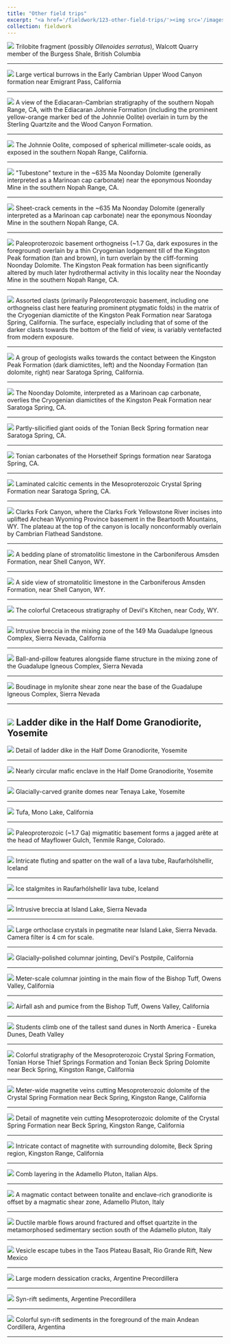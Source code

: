 ```yaml
---
title: "Other field trips"
excerpt: "<a href='/fieldwork/123-other-field-trips/'><img src='/images/etc/WalkerPanorama1.jpg'></a>"
collection: fieldwork
---
```

<a href='/images/etc/Burgess1.jpg'><img src='/images/etc/Burgess1.jpg'></a>
Trilobite fragment (possibly <i>Ollenoides serratus</i>), Walcott Quarry member of the Burgess Shale, British Columbia

---

<a href='/images/etc/WoodCanyonBurrows1.jpg'><img src='/images/etc/WoodCanyonBurrows1.jpg'></a>
Large vertical burrows in the Early Cambrian Upper Wood Canyon formation near Emigrant Pass, California

---

<a href='/images/etc/JohnnieSterlingWoodCanyon.jpg'><img src='/images/etc/JohnnieSterlingWoodCanyon.jpg'></a>
A view of the Ediacaran-Cambrian stratigraphy of the southern Nopah Range, CA, with the Ediacaran Johnnie Formation (including the prominent yellow-orange marker bed of the Johnnie Oolite) overlain in turn by the Sterling Quartzite and the Wood Canyon Formation.

---

<a href='/images/etc/JohnnieOolite.jpg'><img src='/images/etc/JohnnieOolite.jpg'></a>
The Johnnie Oolite, composed of spherical millimeter-scale ooids, as exposed in the southern Nopah Range, California.

---

<a href='/images/etc/NoondayTubestone.jpg'><img src='/images/etc/NoondayTubestone.jpg'></a>
"Tubestone" texture in the ~635 Ma Noonday Dolomite (generally interpreted as a Marinoan cap carbonate) near the eponymous Noonday Mine in the southern Nopah Range, CA.

---

<a href='/images/etc/NoondaySheetcracks.jpg'><img src='/images/etc/NoondaySheetcracks.jpg'></a>
Sheet-crack cements in the ~635 Ma Noonday Dolomite (generally interpreted as a Marinoan cap carbonate) near the eponymous Noonday Mine in the southern Nopah Range, CA.

---

<a href='/images/etc/NoondayKingstonBasementContact.jpg'><img src='/images/etc/NoondayKingstonBasementContact.jpg'></a>
Paleoproterozoic basement orthogneiss (~1.7 Ga, dark exposures in the foreground) overlain by a thin Cryogenian lodgement till of the Kingston Peak formation (tan and brown), in turn overlain by the cliff-forming Noonday Dolomite. The Kingston Peak formation has been significantly altered by much later hydrothermal activity in this locality near the Noonday Mine in the southern Nopah Range, CA.

---

<a href='/images/etc/KingstonPeakDiamictite.jpg'><img src='/images/etc/KingstonPeakDiamictite.jpg'></a>
Assorted clasts (primarily Paleoproterozoic basement, including one orthogneiss clast here featuring prominent ptygmatic folds) in the matrix of the Cryogenian diamictite of the Kingston Peak Formation near Saratoga Spring, California. The surface, especially including that of some of the darker clasts towards the bottom of the field of view, is variably ventefacted from modern exposure.

---

<a href='/images/etc/KingstonNoondayContact1.jpg'><img src='/images/etc/KingstonNoondayContact1.jpg'></a>
A group of geologists walks towards the contact between the Kingston Peak Formation (dark diamictites, left) and the Noonday Formation (tan dolomite, right) near Saratoga Spring, California.  

---

<a href='/images/etc/KingstonNoondayContact2.jpg'><img src='/images/etc/KingstonNoondayContact2.jpg'></a>
The Noonday Dolomite, interpreted as a Marinoan cap carbonate, overlies the Cryogenian diamictites of the Kingston Peak Formation near Saratoga Spring, CA.

---

<a href='/images/etc/BeckSpringOoids.jpg'><img src='/images/etc/BeckSpringOoids.jpg'></a>
Partly-silicified giant ooids of the Tonian Beck Spring formation near Saratoga Spring, CA.

---

<a href='/images/etc/HorsetheifSpringsExposure.jpg'><img src='/images/etc/HorsetheifSpringsExposure.jpg'></a>
Tonian carbonates of the Horsetheif Springs formation near Saratoga Spring, CA.

---

<a href='/images/etc/CrystalSpringCements.jpg'><img src='/images/etc/CrystalSpringCements.jpg'></a>
Laminated calcitic cements in the Mesoproterozoic Crystal Spring Formation near Saratoga Spring, CA.

---

<a href='/images/etc/ClarksForkCanyon.jpg'><img src='/images/etc/ClarksForkCanyon.jpg'></a>
Clarks Fork Canyon, where the Clarks Fork Yellowstone River incises into uplifted Archean Wyoming Province basement in the Beartooth Mountains, WY. The plateau at the top of the canyon is locally nonconformably overlain by Cambrian Flathead Sandstone.

---

<a href='/images/etc/AmsdenStromatolites.jpg'><img src='/images/etc/AmsdenStromatolites.jpg'></a>
A bedding plane of stromatolitic limestone in the Carboniferous Amsden Formation, near Shell Canyon, WY.

---

<a href='/images/etc/AmsdenStromatolitesSide.jpg'><img src='/images/etc/AmsdenStromatolitesSide.jpg'></a>
A side view of stromatolitic limestone in the Carboniferous Amsden Formation, near Shell Canyon, WY.

---

<a href='/images/etc/DevilsKitchen.jpg'><img src='/images/etc/DevilsKitchen.jpg'></a>
The colorful Cretaceous stratigraphy of Devil's Kitchen, near Cody, WY.

---

<a href='/images/etc/GICBreccia1.jpg'><img src='/images/etc/GICBreccia1.jpg'></a>
Intrusive breccia in the mixing zone of the 149 Ma Guadalupe Igneous Complex, Sierra Nevada, California

---

<a href='/images/etc/GICFlameStructure1.jpg'><img src='/images/etc/GICFlameStructure1.jpg'></a>
Ball-and-pillow features alongside flame structure in the mixing zone of the Guadalupe Igneous Complex, Sierra Nevada

---

<a href='/images/etc/GICMylonite1.jpg'><img src='/images/etc/GICMylonite1.jpg'></a>
Boudinage in mylonite shear zone near the base of the Guadalupe Igneous Complex, Sierra Nevada

---

<a href='/images/etc/TuolumneLadderDike1.jpg'><img src='/images/etc/TuolumneLadderDike1.jpg'></a>
Ladder dike in the Half Dome Granodiorite, Yosemite
---

<a href='/images/etc/TuolumneLadderDike2.jpg'><img src='/images/etc/TuolumneLadderDike2.jpg'></a>
Detail of ladder dike in the Half Dome Granodiorite, Yosemite

---

<a href='/images/etc/TuolumneMaficInclusion1.jpg'><img src='/images/etc/TuolumneMaficInclusion1.jpg'></a>
Nearly circular mafic enclave in the Half Dome Granodiorite, Yosemite

---

<a href='/images/etc/TuolumneGlacialDomes1.jpg'><img src='/images/etc/TuolumneGlacialDomes1.jpg'></a>
Glacially-carved granite domes near Tenaya Lake, Yosemite

---

<a href='/images/etc/MonoLakeTufa1.jpg'><img src='/images/etc/MonoLakeTufa1.jpg'></a>
Tufa, Mono Lake, California

---

<a href='/images/etc/Mayflower_panorama_2.jpg'><img src='/images/etc/Mayflower_panorama_2.jpg'></a>
Paleoproterozoic (~1.7 Ga) migmatitic basement forms a jagged arête at the head of Mayflower Gulch, Tenmile Range, Colorado.

---

<a href='/images/etc/IcelandLavaTube1.jpg'><img src='/images/etc/IcelandLavaTube1.jpg'></a>
Intricate fluting and spatter on the wall of a lava tube, Raufarhólshellir, Iceland

---

<a href='/images/etc/IcelandLavaTube2.jpg'><img src='/images/etc/IcelandLavaTube2.jpg'></a>
Ice stalgmites in Raufarhólshellir lava tube, Iceland

---

<a href='/images/etc/IslandLakeBreccia1.jpg'><img src='/images/etc/IslandLakeBreccia1.jpg'></a>
Intrusive breccia at Island Lake, Sierra Nevada

---

<a href='/images/etc/IslandLakeOrthoclase1.jpg'><img src='/images/etc/IslandLakeOrthoclase1.jpg'></a>
Large orthoclase crystals in pegmatite near Island Lake, Sierra Nevada. Camera filter is 4 cm for scale.

---

<a href='/images/etc/DevilsPostpile1.jpg'><img src='/images/etc/DevilsPostpile1.jpg'></a>
Glacially-polished columnar jointing, Devil's Postpile, California

---

<a href='/images/etc/BishopTuffColumns1.jpg'><img src='/images/etc/BishopTuffColumns1.jpg'></a>
Meter-scale columnar jointing in the main flow of the Bishop Tuff, Owens Valley, California

---

<a href='/images/etc/BishopTuffAirfall1.jpg'><img src='/images/etc/BishopTuffAirfall1.jpg'></a>
Airfall ash and pumice from the Bishop Tuff, Owens Valley, California

---

<a href='/images/etc/EurekaDunes1.jpg'><img src='/images/etc/EurekaDunes1.jpg'></a>
Students climb one of the tallest sand dunes in North America - Eureka Dunes, Death Valley

---

<a href='/images/etc/KingstonPeakStrat1.jpg'><img src='/images/etc/KingstonPeakStrat1.jpg'></a>
Colorful stratigraphy of the Mesoproterozoic Crystal Spring Formation, Tonian Horse Thief Springs Formation and Tonian Beck Spring Dolomite near Beck Spring, Kingston Range, California

---

<a href='/images/etc/KingstonPeakMagnetite1.jpg'><img src='/images/etc/KingstonPeakMagnetite1.jpg'></a>
Meter-wide magnetite veins cutting Mesoproterozoic dolomite of the Crystal Spring Formation near Beck Spring, Kingston Range, California

---

<a href='/images/etc/KingstonPeakMagnetite2.jpg'><img src='/images/etc/KingstonPeakMagnetite2.jpg'></a>
Detail of magnetite vein cutting Mesoproterozoic dolomite of the Crystal Spring Formation near Beck Spring, Kingston Range, California

---

<a href='/images/etc/KingstonPeakMagnetite3.jpg'><img src='/images/etc/KingstonPeakMagnetite3.jpg'></a>
Intricate contact of magnetite with surrounding dolomite, Beck Spring region, Kingston Range, California

---

<a href='/images/etc/AdamelloCombLayering1.jpg'><img src='/images/etc/AdamelloCombLayering1.jpg'></a>
Comb layering in the Adamello Pluton, Italian Alps.

---

<a href='/images/etc/AdamelloContact1.jpg'><img src='/images/etc/AdamelloContact1.jpg'></a>
A magmatic contact between tonalite and enclave-rich granodiorite is offset by a magmatic shear zone, Adamello Pluton, Italy

---

<a href='/images/etc/AdamelloMarble1.jpg'><img src='/images/etc/AdamelloMarble1.jpg'></a>
Ductile marble flows around fractured and offset quartzite in the metamorphosed sedimentary section south of the Adamello pluton, Italy

---

<a href='/images/etc/TaosBasaltVesicle1.jpg'><img src='/images/etc/TaosBasaltVesicle1.jpg'></a>
Vesicle escape tubes in the Taos Plateau Basalt, Rio Grande Rift, New Mexico

---

<a href='/images/etc/PrecordilleraMudcracks1.jpg'><img src='/images/etc/PrecordilleraMudcracks1.jpg'></a>
Large modern dessication cracks, Argentine Precordillera

---

<a href='/images/etc/PrecordilleraSynrift1.jpg'><img src='/images/etc/PrecordilleraSynrift1.jpg'></a>
Syn-rift sediments, Argentine Precordillera

---

<a href='/images/etc/PrecordilleraSynrift2.jpg'><img src='/images/etc/PrecordilleraSynrift2.jpg'></a>
Colorful syn-rift sediments in the foreground of the main Andean Cordillera, Argentina

---
